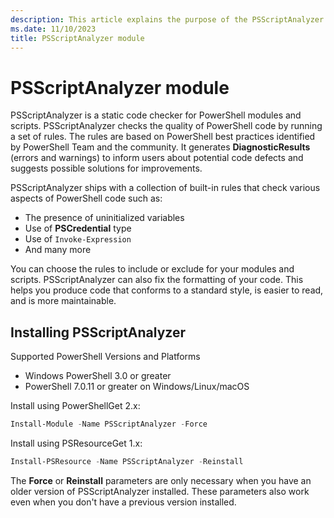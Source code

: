 ```yaml
---
description: This article explains the purpose of the PSScriptAnalyzer module.
ms.date: 11/10/2023
title: PSScriptAnalyzer module
---
```

# PSScriptAnalyzer module

PSScriptAnalyzer is a static code checker for PowerShell modules and scripts. PSScriptAnalyzer
checks the quality of PowerShell code by running a set of rules. The rules are based on PowerShell
best practices identified by PowerShell Team and the community. It generates **DiagnosticResults**
(errors and warnings) to inform users about potential code defects and suggests possible solutions
for improvements.

PSScriptAnalyzer ships with a collection of built-in rules that check various aspects of
PowerShell code such as:

- The presence of uninitialized variables
- Use of **PSCredential** type
- Use of `Invoke-Expression`
- And many more

You can choose the rules to include or exclude for your modules and scripts. PSScriptAnalyzer can
also fix the formatting of your code. This helps you produce code that conforms to a standard style,
is easier to read, and is more maintainable.

## Installing PSScriptAnalyzer

Supported PowerShell Versions and Platforms

- Windows PowerShell 3.0 or greater
- PowerShell 7.0.11 or greater on Windows/Linux/macOS

Install using PowerShellGet 2.x:

```powershell
Install-Module -Name PSScriptAnalyzer -Force
```

Install using PSResourceGet 1.x:

```powershell
Install-PSResource -Name PSScriptAnalyzer -Reinstall
```

The **Force** or **Reinstall** parameters are only necessary when you have an older version of
PSScriptAnalyzer installed. These parameters also work even when you don't have a previous version
installed.
